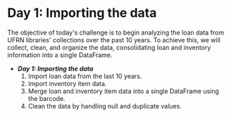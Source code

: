 # Day 1: Importing the data

The objective of today's challenge is to begin analyzing the loan data from UFRN libraries' collections over the past 10 years. To achieve this, we will collect, clean, and organize the data, consolidating loan and inventory information into a single DataFrame.


- <i><b>Day 1: Importing the data</b></i>
    1. Import loan data from the last 10 years.
    2. Import inventory item data.
    3. Merge loan and inventory item data into a single DataFrame using the barcode.
    4. Clean the data by handling null and duplicate values.